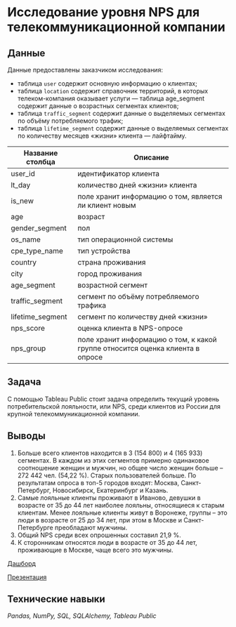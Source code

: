 # Исследование уровня NPS для телекоммуникационной компании

## Данные

Данные предоставлены заказчиком исследования:

* таблица `user` содержит основную информацию о клиентах;
* таблица `location` содержит справочник территорий, в которых телеком-компания оказывает услуги — таблица age_segment содержит данные о возрастных сегментах клиентов;
* таблица `traffic_segment` содержит данные о выделяемых сегментах по объёму потребляемого трафик;
* таблица `lifetime_segment` содержит данные о выделяемых сегментах по количеству месяцев «жизни» клиента — лайфтайму.

| Название столбца | Описание |
| ------ | ------ |
| user_id | идентификатор клиента |
| lt_day | количество дней «жизни» клиента |
| is_new | поле хранит информацию о том, является ли клиент новым |
| age | возраст |
| gender_segment | пол |
| os_name | тип операционной системы| 
| cpe_type_name | тип устройства |
| country | страна проживания |
| city | город проживания |
| age_segment | возрастной сегмент |
| traffic_segment | сегмент по объёму потребляемого трафика| 
| lifetime_segment | сегмент по количеству дней «жизни» |
| nps_score | оценка клиента в NPS-опросе |
| nps_group | поле хранит информацию о том, к какой группе относится оценка клиента в опросе |

## Задача

С помощью Tableau Public стоит задача определить текущий уровень потребительской лояльности, или NPS, среди клиентов из России для крупной телекоммуникационной компании. 

## Выводы

1. Больше всего клиентов находится в 3 (154 800) и 4 (165 933) сегментах. В каждом из этих сегментов примерно одинаковое соотношение женщин и мужчин, но общее число женщин больше – 272 442 чел. (54,22 %). Старых пользователей больше. По результатам опроса в топ-5 городов входят: Москва, Санкт-Петербург, Новосибирск, Екатеринбург и Казань.
2. Самые лояльные клиенты проживают в Иваново, девушки в возрасте от 35 до 44 лет наиболее лояльны, относящиеся к старым клиентам. Менее лояльные клиенты живут в Воронеже, группы – это люди в возрасте от 25 до 34 лет, при этом в Москве и Санкт-Петербурге преобладают мужчины.
3. Общий NPS среди всех опрошенных составил 21,9 %.
4. К сторонникам относятся люди в возрасте от 35 до 44 лет, проживающие в Москве, чаще всего это мужчины.

[Дашборд](https://public.tableau.com/views/telecomm_csi_dash/cis_nps?:language=en-US&:display_count=n&:origin=viz_share_link)

[Презентация](https://disk.yandex.ru/i/VxyVB5Qhh2VyLQ)

## Технические навыки
*Pandas, NumPy, SQL, SQLAlchemy, Tableau Public*
